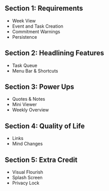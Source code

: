 ## Section 1: Requirements
- Week View
- Event and Task Creation
- Commitment Warnings
- Persistence

## Section 2: Headlining Features
- Task Queue
- Menu Bar & Shortcuts

## Section 3: Power Ups
- Quotes & Notes
- Mini Viewer
- Weekly Overview

## Section 4: Quality of Life
- Links
- Mind Changes

## Section 5: Extra Credit
- Visual Flourish
- Splash Screen
- Privacy Lock